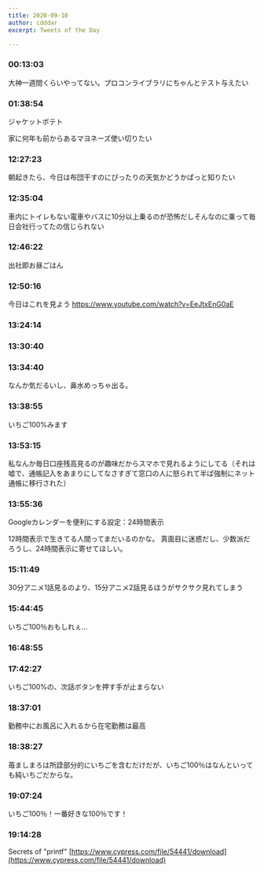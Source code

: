 ```yaml
---
title: 2020-09-10
author: cdddar
excerpt: Tweets of the Day

---
```


### 00:13:03

大神一週間くらいやってない。プロコンライブラリにちゃんとテスト与えたい

### 01:38:54

ジャケットポテト

家に何年も前からあるマヨネーズ使い切りたい

### 12:27:23

朝起きたら、今日は布団干すのにぴったりの天気かどうかぱっと知りたい

### 12:35:04

車内にトイレもない電車やバスに10分以上乗るのが恐怖だしそんなのに乗って毎日会社行ってたの信じられない

### 12:46:22

出社即お昼ごはん

### 12:50:16

今日はこれを見よう https://www.youtube.com/watch?v=EeJtxEnG0aE

### 13:24:14

<blockquote class="twitter-tweet"><p lang="ja" dir="ltr"></p><a href="https://twitter.com/kanihamiso/status/1303883065643511809?ref_src=twsrc%5Etfw"></a></blockquote><script async src="https://platform.twitter.com/widgets.js" charset="utf-8"></script>

### 13:30:40

<blockquote class="twitter-tweet"><p lang="ja" dir="ltr"></p><a href="https://twitter.com/dachi_mahi/status/1303627877594927104?ref_src=twsrc%5Etfw"></a></blockquote><script async src="https://platform.twitter.com/widgets.js" charset="utf-8"></script>

### 13:34:40

なんか気だるいし、鼻水めっちゃ出る。

### 13:38:55

いちご100%みます

### 13:53:15

私なんか毎日口座残高見るのが趣味だからスマホで見れるようにしてる（それは嘘で、通帳記入をあまりにしてなさすぎて窓口の人に怒られて半ば強制にネット通帳に移行された）

### 13:55:36

Googleカレンダーを便利にする設定：24時間表示

12時間表示で生きてる人間ってまだいるのかな。
真面目に迷惑だし、少数派だろうし、24時間表示に寄せてほしい。

### 15:11:49

30分アニメ1話見るのより、15分アニメ2話見るほうがサクサク見れてしまう

### 15:44:45

いちご100％おもしれぇ…

### 16:48:55

<blockquote class="twitter-tweet"><p lang="ja" dir="ltr"></p><a href="https://twitter.com/sunsun2812/status/1303619337454931968?ref_src=twsrc%5Etfw"></a></blockquote><script async src="https://platform.twitter.com/widgets.js" charset="utf-8"></script>

<blockquote class="twitter-tweet"><p lang="ja" dir="ltr"></p><a href="https://twitter.com/Gu_Luco/status/1303379658310742017?ref_src=twsrc%5Etfw"></a></blockquote><script async src="https://platform.twitter.com/widgets.js" charset="utf-8"></script>

### 17:42:27

いちご100%の、次話ボタンを押す手が止まらない

### 18:37:01

勤務中にお風呂に入れるから在宅勤務は最高

### 18:38:27

苺ましまろは所詮部分的にいちごを含むだけだが、いちご100％はなんといっても純いちごだからな。

### 19:07:24

いちご100％！一番好きな100％です！

### 19:14:28

Secrets of "printf"
[https://www.cypress.com/file/54441/download](https://www.cypress.com/file/54441/download)
